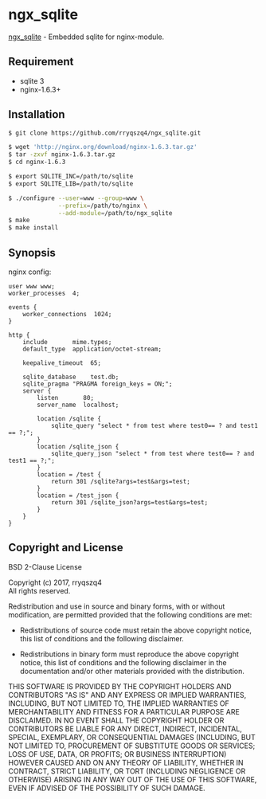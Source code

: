 ngx_sqlite
==========
[ngx_sqlite](https://github.com/rryqszq4/ngx_sqlite) - Embedded sqlite for nginx-module.

Requirement
-----------
- sqlite 3
- nginx-1.6.3+

Installation
-------
```sh
$ git clone https://github.com/rryqszq4/ngx_sqlite.git

$ wget 'http://nginx.org/download/nginx-1.6.3.tar.gz'
$ tar -zxvf nginx-1.6.3.tar.gz
$ cd nginx-1.6.3

$ export SQLITE_INC=/path/to/sqlite
$ export SQLITE_LIB=/path/to/sqlite

$ ./configure --user=www --group=www \
              --prefix=/path/to/nginx \
              --add-module=/path/to/ngx_sqlite
$ make
$ make install
```

Synopsis
--------
nginx config:
```nginx
user www www;
worker_processes  4;

events {
    worker_connections  1024;
}

http {
    include       mime.types;
    default_type  application/octet-stream;

    keepalive_timeout  65;

    sqlite_database    test.db;
    sqlite_pragma "PRAGMA foreign_keys = ON;";
    server {
        listen       80;
        server_name  localhost;
    
        location /sqlite {
            sqlite_query "select * from test where test0== ? and test1 == ?;";
        }
        location /sqlite_json {
            sqlite_query_json "select * from test where test0== ? and test1 == ?;";
        }
        location = /test {
            return 301 /sqlite?args=test&args=test;
        }
        location = /test_json {
            return 301 /sqlite_json?args=test&args=test;
        }
    }
}
```

Copyright and License
---------------------
BSD 2-Clause License

Copyright (c) 2017, rryqszq4  
All rights reserved.

Redistribution and use in source and binary forms, with or without
modification, are permitted provided that the following conditions are met:

* Redistributions of source code must retain the above copyright notice, this
  list of conditions and the following disclaimer.

* Redistributions in binary form must reproduce the above copyright notice,
  this list of conditions and the following disclaimer in the documentation
  and/or other materials provided with the distribution.

THIS SOFTWARE IS PROVIDED BY THE COPYRIGHT HOLDERS AND CONTRIBUTORS "AS IS"
AND ANY EXPRESS OR IMPLIED WARRANTIES, INCLUDING, BUT NOT LIMITED TO, THE
IMPLIED WARRANTIES OF MERCHANTABILITY AND FITNESS FOR A PARTICULAR PURPOSE ARE
DISCLAIMED. IN NO EVENT SHALL THE COPYRIGHT HOLDER OR CONTRIBUTORS BE LIABLE
FOR ANY DIRECT, INDIRECT, INCIDENTAL, SPECIAL, EXEMPLARY, OR CONSEQUENTIAL
DAMAGES (INCLUDING, BUT NOT LIMITED TO, PROCUREMENT OF SUBSTITUTE GOODS OR
SERVICES; LOSS OF USE, DATA, OR PROFITS; OR BUSINESS INTERRUPTION) HOWEVER
CAUSED AND ON ANY THEORY OF LIABILITY, WHETHER IN CONTRACT, STRICT LIABILITY,
OR TORT (INCLUDING NEGLIGENCE OR OTHERWISE) ARISING IN ANY WAY OUT OF THE USE
OF THIS SOFTWARE, EVEN IF ADVISED OF THE POSSIBILITY OF SUCH DAMAGE.